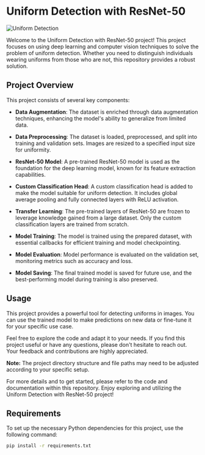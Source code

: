 # Uniform Detection with ResNet-50

![Uniform Detection](uniform_detection.png)

Welcome to the Uniform Detection with ResNet-50 project! This project focuses on using deep learning and computer vision techniques to solve the problem of uniform detection. Whether you need to distinguish individuals wearing uniforms from those who are not, this repository provides a robust solution.

## Project Overview

This project consists of several key components:

- **Data Augmentation**: The dataset is enriched through data augmentation techniques, enhancing the model's ability to generalize from limited data.

- **Data Preprocessing**: The dataset is loaded, preprocessed, and split into training and validation sets. Images are resized to a specified input size for uniformity.

- **ResNet-50 Model**: A pre-trained ResNet-50 model is used as the foundation for the deep learning model, known for its feature extraction capabilities.

- **Custom Classification Head**: A custom classification head is added to make the model suitable for uniform detection. It includes global average pooling and fully connected layers with ReLU activation.

- **Transfer Learning**: The pre-trained layers of ResNet-50 are frozen to leverage knowledge gained from a large dataset. Only the custom classification layers are trained from scratch.

- **Model Training**: The model is trained using the prepared dataset, with essential callbacks for efficient training and model checkpointing.

- **Model Evaluation**: Model performance is evaluated on the validation set, monitoring metrics such as accuracy and loss.

- **Model Saving**: The final trained model is saved for future use, and the best-performing model during training is also preserved.

## Usage

This project provides a powerful tool for detecting uniforms in images. You can use the trained model to make predictions on new data or fine-tune it for your specific use case.

Feel free to explore the code and adapt it to your needs. If you find this project useful or have any questions, please don't hesitate to reach out. Your feedback and contributions are highly appreciated.

**Note:** The project directory structure and file paths may need to be adjusted according to your specific setup.

For more details and to get started, please refer to the code and documentation within this repository. Enjoy exploring and utilizing the Uniform Detection with ResNet-50 project!

## Requirements

To set up the necessary Python dependencies for this project, use the following command:

```bash
pip install -r requirements.txt
